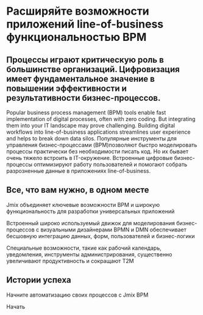 # Расширяйте возможности приложений line-of-business функциональностью BPM

## Процессы играют критическую роль в большинстве организаций. Цифровизация имеет фундаментальное значение в повышении эффективности и результативности бизнес-процессов.

Popular business process management (BPM) tools enable fast implementation of digital processes, often with zero coding. But integrating them into your IT landscape may prove challenging. Building digital workflows into line-of-business applications streamlines user experience and helps to break down data silos.
Популярные инструменты для управления бизнес-процессами (BPM)позволяют быстро моделировать процессы практически без необходимости писать код. Но их бывает очень тяжело встроить в IT-окружение. Встроенные цифровые бизнес-процессы оптимизируют работу пользователей и помогают собрать разрозненные данные в приложениях line-of-business.

## Все, что вам нужно, в одном месте

Jmix объединяет ключевые возможности BPM и широкую функциональность для разработки универсальных приложений

Встроенный широко используемый движок для моделирования бизнес-процессов с визуальными дизайнерами BPMN и DMN обеспечивает бесшовную интеграцию данных, форм, пользователей и бизнес-логики

Специальные возможности, такие как рабочий календарь, уведомления, инструменты администрирования, существенно увеличивают продуктивность и сокращают Т2М

## Истории успеха



Начните автоматизацию своих процессов с Jmix BPM

Начать
